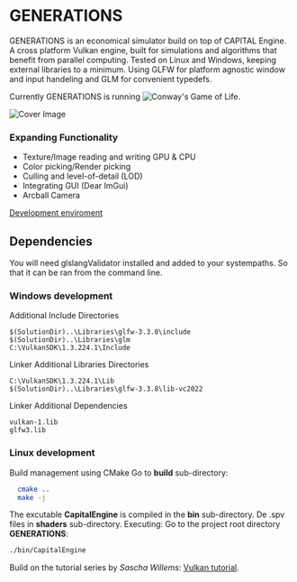 # GENERATIONS
GENERATIONS is an economical simulator build on top of CAPITAL Engine. A cross platform Vulkan engine, built for simulations and algorithms that benefit from parallel computing. Tested on Linux and Windows, keeping external libraries to a minimum. Using GLFW for platform agnostic window and input handeling and GLM for convenient typedefs. 

Currently GENERATIONS is running ![Conway's Game of Life](https://en.wikipedia.org/wiki/Conway%27s_Game_of_Life).

![Cover Image](https://github.com/CorrelateVisuals/GENERATION/blob/main/assets/GenerationsCapture.PNG?raw=true)

### Expanding Functionality
- Texture/Image reading and writing GPU & CPU
- Color picking/Render picking
- Culling and level-of-detail (LOD)
- Integrating GUI (Dear ImGui)
- Arcball Camera

[Development enviroment](https://vulkan-tutorial.com/Development_environment)

## Dependencies
You will need glslangValidator installed and added to your systempaths. So that it can be ran from the command line.

### Windows development
Additional Include Directories
```
$(SolutionDir)..\Libraries\glfw-3.3.8\include
$(SolutionDir)..\Libraries\glm
C:\VulkanSDK\1.3.224.1\Include
```
Linker Additional Libraries Directories
```text
C:\VulkanSDK\1.3.224.1\Lib
$(SolutionDir)..\Libraries\glfw-3.3.8\lib-vc2022
```
Linker Additional Dependencies
```text
vulkan-1.lib
glfw3.lib
```

### Linux development
Build management using CMake
Go to **build** sub-directory:
```bash
  cmake ..
  make -j
```
The excutable **CapitalEngine** is compiled in the **bin** sub-directory. De .spv files in **shaders** sub-directory.
Executing: Go to the project root directory **GENERATIONS**:
```bash
./bin/CapitalEngine
```



Build on the tutorial series by *Sascha Willems*: [Vulkan tutorial](https://vulkan-tutorial.com/Introduction).

